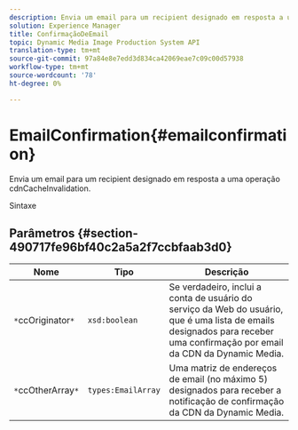 ```yaml
---
description: Envia um email para um recipient designado em resposta a uma operação cdnCacheInvalidation.
solution: Experience Manager
title: ConfirmaçãoDeEmail
topic: Dynamic Media Image Production System API
translation-type: tm+mt
source-git-commit: 97a84e8e7edd3d834ca42069eae7c09c00d57938
workflow-type: tm+mt
source-wordcount: '78'
ht-degree: 0%

---
```



# EmailConfirmation{#emailconfirmation}

Envia um email para um recipient designado em resposta a uma operação cdnCacheInvalidation.

Sintaxe

## Parâmetros {#section-490717fe96bf40c2a5a2f7ccbfaab3d0}

| Nome | Tipo | Descrição |
|---|---|---|
| `*`ccOriginator`*` | `xsd:boolean` | Se verdadeiro, inclui a conta de usuário do serviço da Web do usuário, que é uma lista de emails designados para receber uma confirmação por email da CDN da Dynamic Media. |
| `*`ccOtherArray`*` | `types:EmailArray` | Uma matriz de endereços de email (no máximo 5) designados para receber a notificação de confirmação da CDN da Dynamic Media. |

